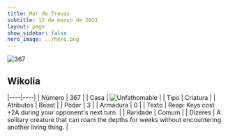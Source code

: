 ```yaml
---
title: Mar de Trevas
subtitle: 12 de março de 2021
layout: page
show_sidebar: false
hero_image: ../hero.png
---
```


![367](https://cdn.keyforgegame.com/media/card_front/pt/496_367_HJR4QH9FM9V9_pt.png)

## Wikolia

|----|----|
| Número | 367 |
| Casa | ![Unfathomable](https://archonarcana.com/images/thumb/1/10/Unfathomable.png/22px-Unfathomable.png "Abissais") |
| Tipo | Criatura |
| Atributos | Beast |
| Poder | 3 |
| Armadura | 0 |
| Texto | Reap: Keys cost +2A during your opponent's next turn. |
| Raridade | Comum |
| Dizeres | A solitary creature that can roam the depths for weeks without encountering another living thing. |
